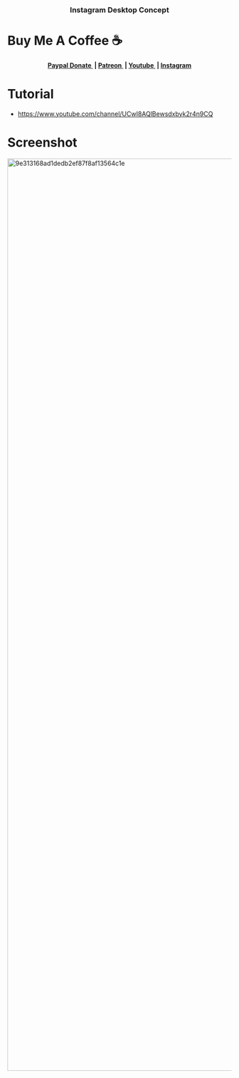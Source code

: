 <h3 align="center">Instagram Desktop Concept</h3>

# Buy Me A Coffee ☕
<p align="center">
	<b>
		<a href="https://www.paypal.me/am523">
			Paypal Donate
		</a>&nbsp;|
		<a href="https://www.patreon.com/user/creators?u=43122521">
			Patreon
		</a>&nbsp;|
		<a href="https://www.youtube.com/channel/UCwI8AQlBewsdxbyk2r4n9CQ">
			Youtube
		</a>&nbsp;|
		<a href="https://www.instagram.com/0x0000523am/">
			Instagram
		</a>
	</b>
  </p>
  


# Tutorial 
- https://www.youtube.com/channel/UCwI8AQlBewsdxbyk2r4n9CQ

# Screenshot
<img width="2050" alt="9e313168ad1dedb2ef87f8af13564c1e" src="https://user-images.githubusercontent.com/61135648/95009271-41261880-0653-11eb-81d9-895211708212.png">
